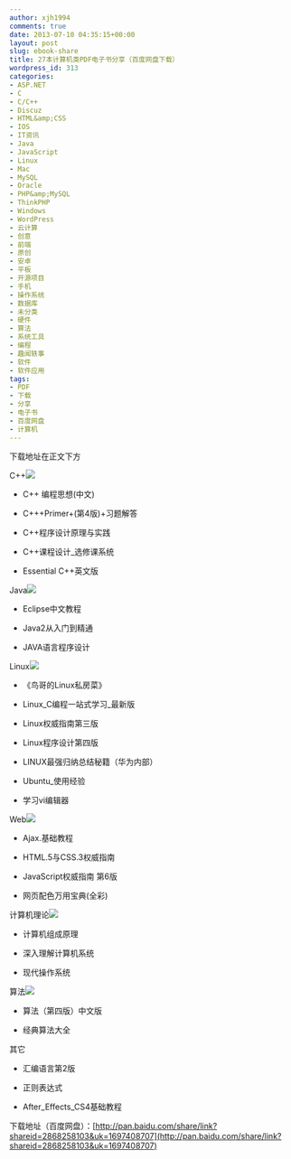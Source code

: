 ```yaml
---
author: xjh1994
comments: true
date: 2013-07-10 04:35:15+00:00
layout: post
slug: ebook-share
title: 27本计算机类PDF电子书分享（百度网盘下载）
wordpress_id: 313
categories:
- ASP.NET
- C
- C/C++
- Discuz
- HTML&amp;CSS
- IOS
- IT资讯
- Java
- JavaScript
- Linux
- Mac
- MySQL
- Oracle
- PHP&amp;MySQL
- ThinkPHP
- Windows
- WordPress
- 云计算
- 创意
- 前端
- 原创
- 安卓
- 平板
- 开源项目
- 手机
- 操作系统
- 数据库
- 未分类
- 硬件
- 算法
- 系统工具
- 编程
- 趣闻轶事
- 软件
- 软件应用
tags:
- PDF
- 下载
- 分享
- 电子书
- 百度网盘
- 计算机
---
```


下载地址在正文下方

C++![](http://farm1.staticflickr.com/122/314740319_8c45982aa4_t.jpg)



	
  * C++ 编程思想(中文)

	
  * C+++Primer+(第4版)+习题解答

	
  * C++程序设计原理与实践

	
  * C++课程设计_选修课系统

	
  * Essential C++英文版




Java![](http://a4.att.hudong.com/78/60/01300000057455119910609101266.jpg)



	
  * Eclipse中文教程

	
  * Java2从入门到精通

	
  * JAVA语言程序设计




Linux![](http://photocdn.sohu.com/20120105/Img331254178.jpg)



	
  * 《鸟哥的Linux私房菜》

	
  * Linux_C编程一站式学习_最新版

	
  * Linux权威指南第三版

	
  * Linux程序设计第四版

	
  * LINUX最强归纳总结秘籍（华为内部）

	
  * Ubuntu_使用经验

	
  * 学习vi编辑器




Web![](http://www.kudosweb.com/kudosweb/media/images/web-design-globe.png)



	
  * Ajax.基础教程

	
  * HTML.5与CSS.3权威指南

	
  * JavaScript权威指南 第6版

	
  * 网页配色万用宝典(全彩)




计算机理论![](http://img02.bibimai.com/product_big/36/22/12/362212.jpg?6)



	
  * 计算机组成原理

	
  * 深入理解计算机系统

	
  * 现代操作系统




算法![](http://a2.att.hudong.com/63/60/01300000545575125958603184168_s.jpg)



	
  * 算法（第四版）中文版

	
  * 经典算法大全




其它

	
  * 汇编语言第2版

	
  * 正则表达式

	
  * After_Effects_CS4基础教程


下载地址（百度网盘）：[http://pan.baidu.com/share/link?shareid=2868258103&uk=1697408707](http://pan.baidu.com/share/link?shareid=2868258103&uk=1697408707)
